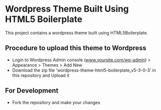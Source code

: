 # Wordpress Theme Built Using HTML5 Boilerplate

This project contains a wordpress theme built using HTML5Boilerplate. 

## Procedure to upload this theme to Wordpress

* Login to Wordpress Admin console (www.yoursite.com/wp-admin) > Appearance > Themes > Add New
* Download the zip file 'wordpress-theme-html5-boilerplate_v5-3-0-3' in this repository and Upload it

## For Development

* Fork the repository and make your changes
